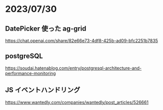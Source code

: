 # 2023/07/30

## DatePicker 使った ag-grid

https://chat.openai.com/share/82e66e73-4df8-425b-ad09-bfc2251b7835

## postgreSQL

https://soudai.hatenablog.com/entry/postgresql-architecture-and-performance-monitoring

## JS イベントハンドリング

https://www.wantedly.com/companies/wantedly/post_articles/526661

